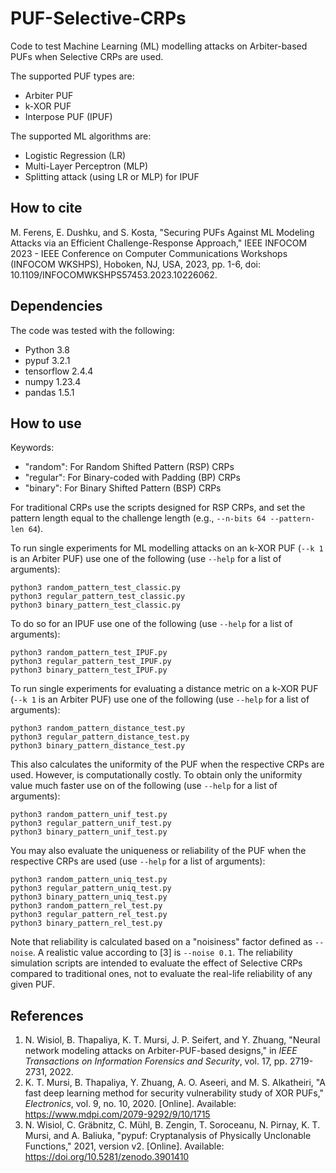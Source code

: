 # PUF-Selective-CRPs

Code to test Machine Learning (ML) modelling attacks on Arbiter-based PUFs when Selective CRPs are used.

The supported PUF types are:
 - Arbiter PUF
 - k-XOR PUF
 - Interpose PUF (IPUF)

The supported ML algorithms are:
 - Logistic Regression (LR)
 - Multi-Layer Perceptron (MLP)
 - Splitting attack (using LR or MLP) for IPUF

## How to cite

M. Ferens, E. Dushku, and S. Kosta, "Securing PUFs Against ML Modeling Attacks via an Efficient Challenge-Response Approach," IEEE INFOCOM 2023 - IEEE Conference on Computer Communications Workshops (INFOCOM WKSHPS), Hoboken, NJ, USA, 2023, pp. 1-6, doi: 10.1109/INFOCOMWKSHPS57453.2023.10226062.

## Dependencies

The code was tested with the following:
- Python 3.8
- pypuf 3.2.1
- tensorflow 2.4.4
- numpy 1.23.4
- pandas 1.5.1

## How to use

Keywords:
 - "random": For Random Shifted Pattern (RSP) CRPs
 - "regular": For Binary-coded with Padding (BP) CRPs
 - "binary": For Binary Shifted Pattern (BSP) CRPs

For traditional CRPs use the scripts designed for RSP CRPs, and set the pattern length equal to the challenge length (e.g., `--n-bits 64 --pattern-len 64`).

To run single experiments for ML modelling attacks on an k-XOR PUF (`--k 1` is an Arbiter PUF) use one of the following (use `--help` for a list of arguments):
```
python3 random_pattern_test_classic.py
python3 regular_pattern_test_classic.py
python3 binary_pattern_test_classic.py
```
To do so for an IPUF use one of the following (use `--help` for a list of arguments):
```
python3 random_pattern_test_IPUF.py
python3 regular_pattern_test_IPUF.py
python3 binary_pattern_test_IPUF.py
```
To run single experiments for evaluating a distance metric on a k-XOR PUF (`--k 1` is an Arbiter PUF) use one of the following (use `--help` for a list of arguments):
```
python3 random_pattern_distance_test.py
python3 regular_pattern_distance_test.py
python3 binary_pattern_distance_test.py
```
This also calculates the uniformity of the PUF when the respective CRPs are used. However, is computationally costly. To obtain only the uniformity value much faster use on of the following (use `--help` for a list of arguments):
```
python3 random_pattern_unif_test.py
python3 regular_pattern_unif_test.py
python3 binary_pattern_unif_test.py
```
You may also evaluate the uniqueness or reliability of the PUF when the respective CRPs are used (use `--help` for a list of arguments):
```
python3 random_pattern_uniq_test.py
python3 regular_pattern_uniq_test.py
python3 binary_pattern_uniq_test.py
python3 random_pattern_rel_test.py
python3 regular_pattern_rel_test.py
python3 binary_pattern_rel_test.py
```
Note that reliability is calculated based on a "noisiness" factor defined as `--noise`. A realistic value according to [3] is `--noise 0.1`. The reliability simulation scripts are intended to evaluate the effect of Selective CRPs compared to traditional ones, not to evaluate the real-life reliability of any given PUF.

## References

1. N. Wisiol, B. Thapaliya, K. T. Mursi, J. P. Seifert, and Y. Zhuang, "Neural network modeling attacks on Arbiter-PUF-based designs," in *IEEE Transactions on Information Forensics and Security*, vol. 17, pp. 2719-2731, 2022.
2. K. T. Mursi, B. Thapaliya, Y. Zhuang, A. O. Aseeri, and M. S. Alkatheiri, "A fast deep learning method for security vulnerability study of XOR PUFs," *Electronics*, vol. 9, no. 10, 2020. [Online]. Available: https://www.mdpi.com/2079-9292/9/10/1715
3. N. Wisiol, C. Gräbnitz, C. Mühl, B. Zengin, T. Soroceanu, N. Pirnay, K. T. Mursi, and A. Baliuka, "pypuf: Cryptanalysis of Physically Unclonable Functions," 2021, version v2. [Online]. Available: https://doi.org/10.5281/zenodo.3901410
